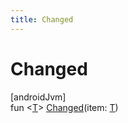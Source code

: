 ```yaml
---
title: Changed
---
```



# Changed



[androidJvm]\
fun &lt;[T](index.html)&gt; [Changed](-changed.html)(item: [T](index.html))




